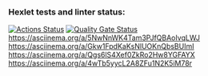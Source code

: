 ### Hexlet tests and linter status:
[![Actions Status](https://github.com/bugrich/backend-project-44/actions/workflows/hexlet-check.yml/badge.svg)](https://github.com/bugrich/backend-project-44/actions)
[![Quality Gate Status](https://sonarcloud.io/api/project_badges/measure?project=bugrich_backend-project-44&metric=alert_status)](https://sonarcloud.io/summary/new_code?id=bugrich_backend-project-44)
https://asciinema.org/a/5NwNnWK4Tam3PJfQBAoIvqLWJ
https://asciinema.org/a/Gkw1FpdKaKsNlUOKnQbsBUImI
https://asciinema.org/a/Qgs6lS4Xef0ZkRo2Hw8YGFAYX
https://asciinema.org/a/4wTb5yycL2A8ZFu1N2K5iM78r
